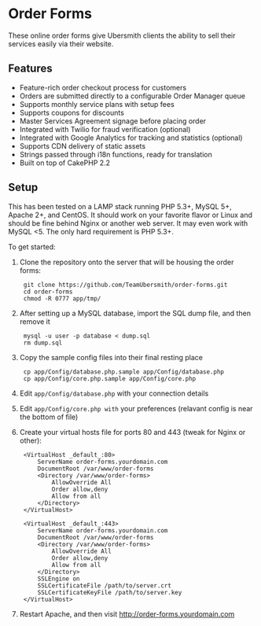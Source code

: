 Order Forms
===========

These online order forms give Ubersmith clients the ability to sell their services easily via their website.

Features
--------

* Feature-rich order checkout process for customers
* Orders are submitted directly to a configurable Order Manager queue
* Supports monthly service plans with setup fees
* Supports coupons for discounts
* Master Services Agreement signage before placing order
* Integrated with Twilio for fraud verification (optional)
* Integrated with Google Analytics for tracking and statistics (optional)
* Supports CDN delivery of static assets
* Strings passed through i18n functions, ready for translation
* Built on top of CakePHP 2.2

Setup
-----

This has been tested on a LAMP stack running PHP 5.3+, MySQL 5+, Apache 2+, and CentOS. It should work on your favorite flavor or Linux and should be fine behind Nginx or another web server. It may even work with MySQL <5. The only hard requirement is PHP 5.3+.

To get started:

1. Clone the repository onto the server that will be housing the order forms:

		git clone https://github.com/TeamUbersmith/order-forms.git
		cd order-forms
		chmod -R 0777 app/tmp/

2. After setting up a MySQL database, import the SQL dump file, and then remove it

		mysql -u user -p database < dump.sql
		rm dump.sql

3. Copy the sample config files into their final resting place

		cp app/Config/database.php.sample app/Config/database.php
		cp app/Config/core.php.sample app/Config/core.php

4. Edit `app/Config/database.php` with your connection details

5. Edit `app/Config/core.php with` your preferences (relavant config is near the bottom of file)

6. Create your virtual hosts file for ports 80 and 443 (tweak for Nginx or other):

		<VirtualHost _default_:80>
			ServerName order-forms.yourdomain.com
			DocumentRoot /var/www/order-forms
			<Directory /var/www/order-forms>
				AllowOverride All
				Order allow,deny
				Allow from all
			</Directory>
		</VirtualHost>
		
		<VirtualHost _default_:443>
			ServerName order-forms.yourdomain.com
			DocumentRoot /var/www/order-forms
			<Directory /var/www/order-forms>
				AllowOverride All
				Order allow,deny
				Allow from all
			</Directory>
			SSLEngine on
			SSLCertificateFile /path/to/server.crt
			SSLCertificateKeyFile /path/to/server.key
		</VirtualHost>

7. Restart Apache, and then visit http://order-forms.yourdomain.com
